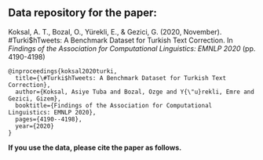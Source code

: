 ## Data repository for the paper:

Koksal, A. T., Bozal, O., Yürekli, E., & Gezici, G. (2020, November). #Turki$hTweets: A Benchmark Dataset for Turkish Text Correction. In _Findings of the Association for Computational Linguistics: EMNLP 2020_ (pp. 4190-4198)


```
@inproceedings{koksal2020turki,
  title={\#Turki$hTweets: A Benchmark Dataset for Turkish Text Correction},
  author={Koksal, Asiye Tuba and Bozal, Ozge and Y{\"u}rekli, Emre and Gezici, Gizem},
  booktitle={Findings of the Association for Computational Linguistics: EMNLP 2020},
  pages={4190--4198},
  year={2020}
}
```

**If you use the data, please cite the paper as follows.**

